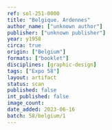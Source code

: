 ```yaml
---
ref: sol-251-0000
title: "Belgique. Ardennes"
author_name: ["unknown author"]
publisher: ["unknown publisher"]
year: y1958
circa: true
origin: ["Belgium"]
formats: ["booklet"]
disciplines: [graphic-design]
tags: ["Expo 58"]
layout: artifact
status: scan
published: false
int_published: false
image_count:
date_added: 2023-06-16
batch: 58/belgium/1
---
```

